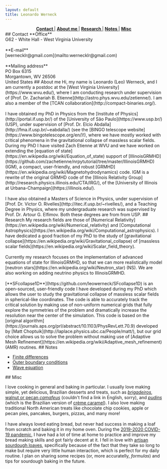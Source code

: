 ```yaml
---
layout: default
title: Leonardo Werneck
---
```


<center>
<a href="#Contact" ><strong> Contact  </strong></a> |
<a href="#About"   ><strong> About me </strong></a> |
<a href="#Research"><strong> Research </strong></a> |
<a href="#Notes"   ><strong> Notes    </strong></a> |
<a href="#Misc"    ><strong> Misc     </strong></a>
</center>

<a name='Contact'>
## Contact
**Office**<br>
G62 - White Hall - West Virginia University
<br><br>
**E-mail**<br>
[wernecklr@gmail.com](mailto:wernecklr@gmail.com)
<br><br>
**Mailing address**<br>
PO Box 6315<br>
Morgantown, WV 26506<br>
United States

<a name='About'>
## About me
Hi, my name is Leonardo (Leo) Werneck, and I am currently a postdoc at the [West Virginia University](https://www.wvu.edu/), where I am conducting research under supervision of [Prof. Dr. Zachariah B. Etienne](http://astro.phys.wvu.edu/zetienne/). I am also a member of the [TCAN collaboration](http://compact-binaries.org/).
<br><br>
I have obtained my PhD in Physics from the [Institute of Physics](http://portal.if.usp.br/) of the [University of São Paulo](https://www.usp.br/) (USP), under supervision of [Prof. Dr. Elcio Abdalla](http://fma.if.usp.br/~eabdalla/) (see the [BINGO telescope website](https://www.bingotelescope.org/en/)!), where we have mostly worked with critical phenomena in the gravitational collapse of massless scalar fields. During my PhD I have visited Zach Etienne at WVU and we have worked on extending the [equation of state](https://en.wikipedia.org/wiki/Equation_of_state) support of [IllinoisGRMHD](https://github.com/zachetienne/nrpytutorial/tree/master/IllinoisGRMHD) (IGM), a compact, user-friendly, and robust [GRMHD](https://en.wikipedia.org/wiki/Magnetohydrodynamics) code. IGM is a rewrite of the original GRMHD code of the [Illinois Relativity Group](http://research.physics.illinois.edu/CTA/IRG/), of the [University of Illinois at Urbana-Champaign](https://illinois.edu/).
<br><br>
I have also obtained a Masters of Science in Physics, under supervision of [Prof. Dr. Victor O. Rivelles](http://itec.if.usp.br/~rivelles/), and a Teaching Degree in Physics, where my undergraduate research was supervised by Prof. Dr. Artour G. Elfimov. Both these degrees are from from USP.

<a name='Research'>
## Research
My research fields are those of [Numerical Relativity](https://en.wikipedia.org/wiki/Numerical_relativity) and [Computational Astrophysics](https://en.wikipedia.org/wiki/Computational_astrophysics). I have dedicated a good fraction of my PhD to the study of [gravitational collapse](https://en.wikipedia.org/wiki/Gravitational_collapse) of [massless scalar fields](https://en.wikipedia.org/wiki/Scalar_field_theory).
<br><br>
Currently my research focuses on the implementation of advanced equations of state for IllinoisGRMHD, so that we can more realistically model [neutron stars](https://en.wikipedia.org/wiki/Neutron_star) (NS). We are also working on adding neutrino physics to IllinoisGRMHD.
<br><br>
[**SFcollapse1D**](https://github.com/leowerneck/SFcollapse1D) is an open-sourced, user-friendly code I have developed during my PhD which allows the user to study the gravitational collapse of massless scalar fields in spherical-like coordinates. The code is able to accurately track the critical solution by making use of non-uniform numerical grids that fully explore the symmetries of the problem and dramatically increase the resolution near the center of the simulation. This code is based on the [original algorithm](https://journals.aps.org/prl/abstract/10.1103/PhysRevLett.70.9) developed by [Matt Choptuik](http://laplace.physics.ubc.ca/People/matt/), but our grid choice allows us to solve the problem without making use of [Adaptive Mesh Refinement](https://en.wikipedia.org/wiki/Adaptive_mesh_refinement) (AMR) routines.

<a name='Notes'>
## Notes

* [Finite differences](Finite_differences.md)
* [Outer boundary conditions](Outer_boundary_conditions.md)
* [Wave equation](Wave_equation.md)

<a name='Misc'>
## Misc

I love cooking in general and baking in particular. I usually love making simple, yet delicious, Brazilian desserts and treats, such as [*brigadeiros*](https://en.wikipedia.org/wiki/Brigadeiro), [walnut or pecan *camafeus*](https://www.receitasnestle.com.br/receitas/camafeu-de-nozes) (couldn't find a link in English, sorry), and [*pudins*](https://www.receitasnestle.com.br/receitas/pudim-de-leite-moca) (which is the Brazilian version of [crème caramel](https://en.wikipedia.org/wiki/Cr%C3%A8me_caramel)). I also love making traditional North American treats like chocolate chip cookies, apple or pecan pies, pancakes, burgers, pizzas, and many more!
<br><br>
I have always loved eating bread, but never had success in making a loaf from scratch and baking it in my home oven. During the [2019-2020 COVID-19 pandemic](https://en.wikipedia.org/wiki/2019%E2%80%9320_coronavirus_pandemic), I have had a lot of time at home to practice and improve my bread making skills and got fairly decent at it. I fell in love with [artisan sourdough loaves](https://en.wikipedia.org/wiki/Sourdough), specifically because of the fact that they take so long to make but require very little human interaction, which is perfect for my daily routine. I plan on sharing some recipes (or, more accuratelly, *formulas*) and tips for sourdough baking in the future.
